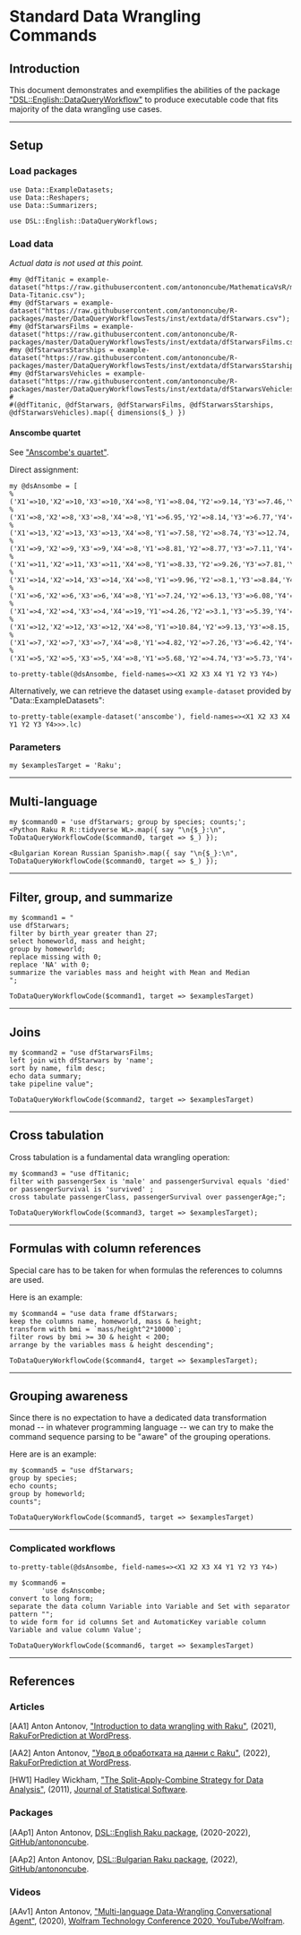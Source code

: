 # Standard Data Wrangling Commands

## Introduction

This document demonstrates and exemplifies the abilities of the package
["DSL::English::DataQueryWorkflow"](https://raku.land/zef:antononcube/DSL::English::DataQueryWorkflows)
to produce executable code that fits majority of the data wrangling use cases.

------

## Setup

### Load packages

```perl6
use Data::ExampleDatasets;
use Data::Reshapers;
use Data::Summarizers;

use DSL::English::DataQueryWorkflows;
```

### Load data

*Actual data is not used at this point.*

```perl6
#my @dfTitanic = example-dataset("https://raw.githubusercontent.com/antononcube/MathematicaVsR/master/Data/MathematicaVsR-Data-Titanic.csv");
#my @dfStarwars = example-dataset("https://raw.githubusercontent.com/antononcube/R-packages/master/DataQueryWorkflowsTests/inst/extdata/dfStarwars.csv");
#my @dfStarwarsFilms = example-dataset("https://raw.githubusercontent.com/antononcube/R-packages/master/DataQueryWorkflowsTests/inst/extdata/dfStarwarsFilms.csv");
#my @dfStarwarsStarships = example-dataset("https://raw.githubusercontent.com/antononcube/R-packages/master/DataQueryWorkflowsTests/inst/extdata/dfStarwarsStarships.csv");
#my @dfStarwarsVehicles = example-dataset("https://raw.githubusercontent.com/antononcube/R-packages/master/DataQueryWorkflowsTests/inst/extdata/dfStarwarsVehicles.csv");
#
#(@dfTitanic, @dfStarwars, @dfStarwarsFilms, @dfStarwarsStarships, @dfStarwarsVehicles).map({ dimensions($_) })
```

#### Anscombe quartet

See ["Anscombe's quartet"](https://en.wikipedia.org/wiki/Anscombe%27s_quartet).

Direct assignment:

```perl6
my @dsAnsombe = [
%('X1'=>10,'X2'=>10,'X3'=>10,'X4'=>8,'Y1'=>8.04,'Y2'=>9.14,'Y3'=>7.46,'Y4'=>6.58),
%('X1'=>8,'X2'=>8,'X3'=>8,'X4'=>8,'Y1'=>6.95,'Y2'=>8.14,'Y3'=>6.77,'Y4'=>5.76),
%('X1'=>13,'X2'=>13,'X3'=>13,'X4'=>8,'Y1'=>7.58,'Y2'=>8.74,'Y3'=>12.74,'Y4'=>7.71),
%('X1'=>9,'X2'=>9,'X3'=>9,'X4'=>8,'Y1'=>8.81,'Y2'=>8.77,'Y3'=>7.11,'Y4'=>8.84),
%('X1'=>11,'X2'=>11,'X3'=>11,'X4'=>8,'Y1'=>8.33,'Y2'=>9.26,'Y3'=>7.81,'Y4'=>8.47),
%('X1'=>14,'X2'=>14,'X3'=>14,'X4'=>8,'Y1'=>9.96,'Y2'=>8.1,'Y3'=>8.84,'Y4'=>7.04),
%('X1'=>6,'X2'=>6,'X3'=>6,'X4'=>8,'Y1'=>7.24,'Y2'=>6.13,'Y3'=>6.08,'Y4'=>5.25),
%('X1'=>4,'X2'=>4,'X3'=>4,'X4'=>19,'Y1'=>4.26,'Y2'=>3.1,'Y3'=>5.39,'Y4'=>12.5),
%('X1'=>12,'X2'=>12,'X3'=>12,'X4'=>8,'Y1'=>10.84,'Y2'=>9.13,'Y3'=>8.15,'Y4'=>5.56),
%('X1'=>7,'X2'=>7,'X3'=>7,'X4'=>8,'Y1'=>4.82,'Y2'=>7.26,'Y3'=>6.42,'Y4'=>7.91),
%('X1'=>5,'X2'=>5,'X3'=>5,'X4'=>8,'Y1'=>5.68,'Y2'=>4.74,'Y3'=>5.73,'Y4'=>6.89)];

to-pretty-table(@dsAnsombe, field-names=><X1 X2 X3 X4 Y1 Y2 Y3 Y4>)
```

Alternatively, we can retrieve the dataset using `example-dataset` provided by "Data::ExampleDatasets":

```perl6
to-pretty-table(example-dataset('anscombe'), field-names=><X1 X2 X3 X4 Y1 Y2 Y3 Y4>>>.lc)
```

### Parameters

```perl6
my $examplesTarget = 'Raku';
```

------

## Multi-language

```perl6
my $command0 = 'use dfStarwars; group by species; counts;';
<Python Raku R R::tidyverse WL>.map({ say "\n{$_}:\n", ToDataQueryWorkflowCode($command0, target => $_) });
```

```perl6
<Bulgarian Korean Russian Spanish>.map({ say "\n{$_}:\n", ToDataQueryWorkflowCode($command0, target => $_) });
```

------

## Filter, group, and summarize

```perl6
my $command1 = "
use dfStarwars;
filter by birth_year greater than 27;
select homeworld, mass and height;
group by homeworld;
replace missing with 0;
replace 'NA' with 0;
summarize the variables mass and height with Mean and Median
";

ToDataQueryWorkflowCode($command1, target => $examplesTarget)
```

------

## Joins

```perl6
my $command2 = "use dfStarwarsFilms;
left join with dfStarwars by 'name';
sort by name, film desc;
echo data summary;
take pipeline value";

ToDataQueryWorkflowCode($command2, target => $examplesTarget)
````

------

## Cross tabulation

Cross tabulation is a fundamental data wrangling operation:

```perl6
my $command3 = "use dfTitanic;
filter with passengerSex is 'male' and passengerSurvival equals 'died' or passengerSurvival is 'survived' ;
cross tabulate passengerClass, passengerSurvival over passengerAge;";

ToDataQueryWorkflowCode($command3, target => $examplesTarget);
```


------

## Formulas with column references

Special care has to be taken for when formulas the references to columns are used.

Here is an example:

```perl6
my $command4 = "use data frame dfStarwars;
keep the columns name, homeworld, mass & height;
transform with bmi = `mass/height^2*10000`;
filter rows by bmi >= 30 & height < 200;
arrange by the variables mass & height descending";

ToDataQueryWorkflowCode($command4, target => $examplesTarget);
```

------

## Grouping awareness

Since there is no expectation to have a dedicated data transformation monad -- in whatever programming language -- 
we can try to make the command sequence parsing to be "aware" of the grouping operations.

Here are is an example:

```perl6
my $command5 = "use dfStarwars; 
group by species; 
echo counts; 
group by homeworld; 
counts";

ToDataQueryWorkflowCode($command5, target => $examplesTarget)
```

------

### Complicated workflows

```perl6
to-pretty-table(@dsAnsombe, field-names=><X1 X2 X3 X4 Y1 Y2 Y3 Y4>)
```

```perl6
my $command6 =
        'use dsAnscombe;
convert to long form;
separate the data column Variable into Variable and Set with separator pattern "";
to wide form for id columns Set and AutomaticKey variable column Variable and value column Value';

ToDataQueryWorkflowCode($command6, target => $examplesTarget)
```

------

## References

### Articles

[AA1] Anton Antonov,
["Introduction to data wrangling with Raku"](https://rakuforprediction.wordpress.com/2021/12/31/introduction-to-data-wrangling-with-raku/),
(2021),
[RakuForPrediction at WordPress](https://rakuforprediction.wordpress.com).

[AA2] Anton Antonov,
["Увод в обработката на данни с Raku"](https://rakuforprediction.wordpress.com/2022/05/24/увод-в-обработката-на-данни-с-raku/),
(2022),
[RakuForPrediction at WordPress](https://rakuforprediction.wordpress.com).

[HW1] Hadley Wickham,
["The Split-Apply-Combine Strategy for Data Analysis"](https://www.jstatsoft.org/article/view/v040i01),
(2011),
[Journal of Statistical Software](https://www.jstatsoft.org/).

### Packages

[AAp1] Anton Antonov,
[DSL::English Raku package](https://github.com/antononcube/Raku-DSL-English-DataQueryWorkflows),
(2020-2022),
[GitHub/antononcube](https://github.com/antononcube).

[AAp2] Anton Antonov,
[DSL::Bulgarian Raku package](https://github.com/antononcube/Raku-DSL-Bulgarian),
(2022),
[GitHub/antononcube](https://github.com/antononcube).


### Videos

[AAv1] Anton Antonov,
["Multi-language Data-Wrangling Conversational Agent"](https://www.youtube.com/watch?v=pQk5jwoMSxs),
(2020),
[Wolfram Technology Conference 2020, YouTube/Wolfram](https://www.youtube.com/channel/UCJekgf6k62CQHdENWf2NgAQ).

